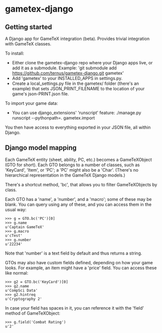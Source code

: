 gametex-django
==============

Getting started
---------------

A Django app for GameTeX integration (beta).  Provides trivial integration with GameTeX classes.

To install:

* Either clone the gametex-django repo where your Django apps live, or add it as a submodule.
  Example: 'git submodule add https://github.com/ternus/gametex-django.git gametex'
* Add 'gametex' to your INSTALLED_APPS in settings.py.
* Create a local_settings.py file in the gametex/ folder (there's an example) that sets JSON_PRINT_FILENAME to the location of your game's json-PRINT.json file.

To import your game data:

* You can use django_extensions' 'runscript' feature:
  ./manage.py runscript --pythonpath=. gametex.import 

You then have access to everything exported in your JSON file, all within Django.

Django model mapping
--------------------

Each GameTeX entity (sheet, ability, PC, etc.) becomes a GameTeXObject
(GTO for short).  Each GTO belongs to a number of classes, such as
'KeyCard', 'Item', or 'PC'; a 'PC' might also be a 'Char'.  (There's
no hierarchical representation in the GameTeX Django models.)

There's a shortcut method, 'bc', that allows you to filter
GameTeXObjects by class.

Each GTO has a 'name', a 'number', and a 'macro'; some of these may be
blank.  You can query using any of these, and you can access them in
the usual way:

    >>> g = GTO.bc('PC')[0]
    >>> g.name
    u'Captain GameTeX'	
    >>> g.macro
    u'cTest'
    >>> g.number
    u'22234'

Note that 'number' is a text field by default and thus returns a
string.

GTOs may also have custom fields defined, depending on how your game
looks.  For example, an item might have a 'price' field.  You can
access these like normal:

    >>> g2 = GTO.bc('KeyCard')[0]
    >>> g2.name
    u'CompSci Data'
    >>> g2.hintreq
    u'Cryptography 2'

In case your field has spaces in it, you can reference it with the
'field' method of GameTeXObject:

    >>> g.field('Combat Rating')
    u'2'
